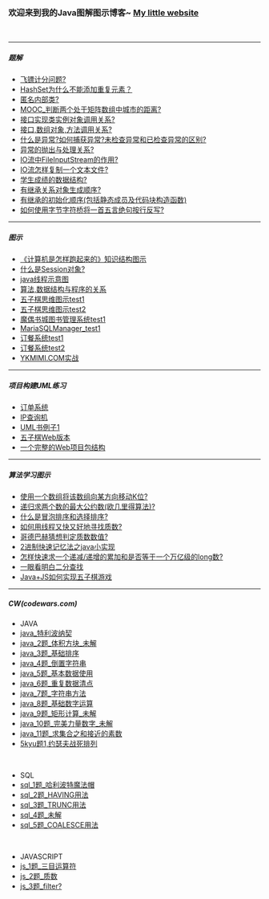 ### 欢迎来到我的Java图解图示博客~ [My little website](http://www.ykmimi.com)

<br>

---


##### 题解

- [飞镖计分问题?](http://on-img.com/chart_image/5b7e43ffe4b015327abcfb6f.png)
- [HashSet为什么不能添加重复元素？](http://on-img.com/chart_image/5b068e01e4b0da6de33e0e70.png)
- [匿名内部类?](http://on-img.com/chart_image/5b025103e4b0ceccca8ba15d.png)
- [MOOC_判断两个处于矩阵数组中城市的距离?](http://on-img.com/chart_image/5b028e51e4b05f5d6b5feab6.png)
- [接口实现类实例对象调用关系?](http://on-img.com/chart_image/5afe9de3e4b0595cc893cb18.png)
- [接口,数组对象,方法调用关系?](http://on-img.com/chart_image/5afd3b1de4b08042009450ad.png)
- [什么是异常?如何捕获异常?未检查异常和已检查异常的区别?](http://on-img.com/chart_image/5b0b8f0be4b01b348fc0cc93.png)
- [异常的抛出与处理关系?](http://on-img.com/chart_image/5b0cf2cde4b009aef58d3014.png)
- [IO流中FileInputStream的作用?](http://on-img.com/chart_image/5b134ac8e4b0a838a07c9281.png)
- [IO流怎样复制一个文本文件?](http://on-img.com/chart_image/5b14b4bae4b06350d44f1036.png)
- [学生成绩的数据结构?](http://on-img.com/chart_image/5b172f85e4b001a14d2d4696.png)
- [有继承关系对象生成顺序?](http://on-img.com/chart_image/5b19fe9ae4b068c2521b2221.png)
- [有继承的初始化顺序(包括静态成员及代码块构造函数)](http://on-img.com/chart_image/5b036b52e4b0ceccca8e28e5.png)
- [如何使用字节字符桥将一首五言绝句按行反写?](http://on-img.com/chart_image/5b1a3880e4b03f9d2516a01c.png)


---


##### 图示


- [《计算机是怎样跑起来的》知识结构图示](http://on-img.com/chart_image/5b2efda5e4b01a7cb45d2155.png)
- [什么是Session对象?](http://on-img.com/chart_image/5a3b64ace4b0f622f2aaf110.png)
- [java线程示意图](http://on-img.com/chart_image/5b0e22afe4b055e64b126198.png)
- [算法,数据结构与程序的关系](http://on-img.com/chart_image/5ad1e6eee4b02dfcf9a361f9.png)
- [五子棋思维图示test1](http://on-img.com/chart_image/5b4b49fee4b07df3b43bac0d.png)
- [五子棋思维图示test2](http://on-img.com/chart_image/5b4bf90ce4b0ade3e27d5772.png)
- [魔偶书城图书管理系统test1](http://on-img.com/chart_image/5b24b04ae4b06d15ca94aeda.png)
- [MariaSQLManager_test1](http://on-img.com/chart_image/5b4d3f7fe4b07b023109f4ba.png)
- [订餐系统test1](http://on-img.com/chart_image/5b3f4095e4b07df3b42ec1d7.png)
- [订餐系统test2](http://on-img.com/chart_image/5b4e8f7ae4b040415adfd51d.png)
- [YKMIMI.COM实战](http://on-img.com/chart_image/5b4f5070e4b025cf491c13e6.png)

---


##### 项目构建UML练习


- [订单系统](http://on-img.com/chart_image/5b52e6e6e4b0edb750e3f1f4.png)
- [IP查询机](http://on-img.com/chart_image/5b4d6c5ae4b0ade3e27f9b49.png)
- [UML书例子1](http://on-img.com/chart_image/5b445353e4b00b08ad14b830.png)
- [五子棋Web版本](http://on-img.com/chart_image/5b4955e3e4b054aa54b66086.png)
- [一个完整的Web项目包结构](http://on-img.com/chart_image/5b4ab54ce4b07b02310777d8.png)


---

##### 算法学习图示


- [使用一个数组将该数组向某方向移动K位?](http://on-img.com/chart_image/5b1f335ce4b07596cf4c1c13.png)
- [递归求两个数的最大公约数(欧几里得算法)?](http://on-img.com/chart_image/5b1c844ae4b0a838a08a8e43.png)
- [什么是冒泡排序和选择排序?](http://on-img.com/chart_image/5b1de659e4b001a14d36bc6d.png)
- [如何用线程又快又好地寻找质数?](http://on-img.com/chart_image/5b0fc4aae4b03f9d2506bdbe.png)
- [哥德巴赫猜想判定质数数值?](http://on-img.com/chart_image/5b01287ce4b0595cc89725f4.png)
- [2进制快速记忆法之java小实现](http://on-img.com/chart_image/5b06d700e4b0da6de33ed6f2.png)
- [怎样快速求一个递减/递增的累加和是否等于一个万亿级的long数?](http://on-img.com/chart_image/5b214776e4b06350d46349b1.png)
- [一眼看明白二分查找](http://on-img.com/chart_image/5b2308e3e4b0c383b0793d0a.png)
- [Java+JS如何实现五子棋游戏](http://on-img.com/chart_image/5b46e559e4b054aa54b32899.png)

---

##### CW(codewars.com)

- JAVA
- [java_特利波纳契](http://on-img.com/chart_image/5b228547e4b06df80aae123c.png)
- [java_2题_体积方块_未解](http://on-img.com/chart_image/5b214776e4b06350d46349b1.png)
- [java_3题_基础排序](http://on-img.com/chart_image/5b21b60fe4b001a14d3d437c.png)
- [java_4题_倒置字符串](http://on-img.com/chart_image/5b21dfe5e4b0a838a0930789.png)
- [java_5题_基本数据使用](http://on-img.com/chart_image/5b2209fae4b0818a2a22f8f4.png)
- [java_6题_重复数据清点](http://on-img.com/chart_image/5b22144de4b0eb6ba41c4bd1.png)
- [java_7题_字符串方法](http://on-img.com/chart_image/5b232d63e4b0200a8e8fe64c.png)
- [java_8题_基础数字运算](http://on-img.com/chart_image/5b2361bde4b0c383b07a1662.png)
- [java_9题_矩形计算_未解](http://on-img.com/chart_image/5b347cf0e4b06bb4a421fcbb.png)
- [java_10题_完美力量数字_未解](http://on-img.com/chart_image/5b3f9016e4b0a6efd4753eb1.png)
- [java_11题_求集合之和接近的素数](http://on-img.com/chart_image/5b5d2f71e4b08d3622942a77.png)
- [5kyu题1,约瑟夫战死排列](http://on-img.com/chart_image/5b673a91e4b0edb750fa78eb.png)

<br>

- SQL
- [sql_1题_哈利波特魔法帽](http://on-img.com/chart_image/5b34f43ae4b0d3d5d0ade156.png)
- [sql_2题_HAVING用法](http://on-img.com/chart_image/5b3cb58ce4b063f71f574ab9.png)
- [sql_3题_TRUNC用法](http://on-img.com/chart_image/5b3cb9cbe4b0d97b024fdc39.png)
- [sql_4题_未解](http://on-img.com/chart_image/5b3cbcfde4b045a5a3147c9a.png)
- [sql_5题_COALESCE用法](http://on-img.com/chart_image/5b3ec51de4b07b0230f99edf.png)

<br>

- JAVASCRIPT
- [js_1题_三目运算符](http://on-img.com/chart_image/5b5829fee4b025cf49267530.png)
- [js_2题_质数](http://on-img.com/chart_image/5b58397ce4b0f8477d93a911.png)
- [js_3题_filter?](http://on-img.com/chart_image/5b5868d2e4b0f8477d9414ea.png)

<br>
<br>
<br>
<center>

<script type="text/javascript" src="//ra.revolvermaps.com/0/0/3.js?i=0xu0ctk7f3j&amp;b=0&amp;s=40&amp;m=2&amp;cl=baf01f&amp;co=0a0d74&amp;cd=ff9700&amp;v0=66&amp;v1=60&amp;r=1" async="async"></script>

</center>
<br>
<br>

